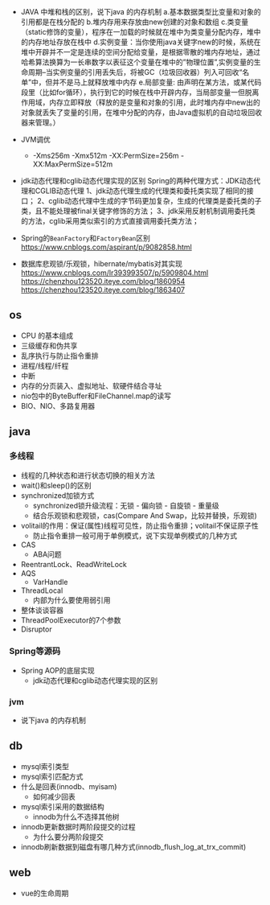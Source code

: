 



- JAVA 中堆和栈的区别，说下java 的内存机制
a.基本数据类型比变量和对象的引用都是在栈分配的
b.堆内存用来存放由new创建的对象和数组
c.类变量（static修饰的变量），程序在一加载的时候就在堆中为类变量分配内存，堆中的内存地址存放在栈中
d.实例变量：当你使用java关键字new的时候，系统在堆中开辟并不一定是连续的空间分配给变量，是根据零散的堆内存地址，通过哈希算法换算为一长串数字以表征这个变量在堆中的”物理位置”,实例变量的生命周期–当实例变量的引用丢失后，将被GC（垃圾回收器）列入可回收“名单”中，但并不是马上就释放堆中内存
e.局部变量: 由声明在某方法，或某代码段里（比如for循环），执行到它的时候在栈中开辟内存，当局部变量一但脱离作用域，内存立即释放（释放的是变量和对象的引用，此时堆内存中new出的对象就丢失了变量的引用，在堆中分配的内存，由Java虚拟机的自动垃圾回收器来管理。）

- JVM调优
    - -Xms256m -Xmx512m -XX:PermSize=256m -XX:MaxPermSize=512m


- jdk动态代理和cglib动态代理实现的区别
Spring的两种代理方式：JDK动态代理和CGLIB动态代理
1、jdk动态代理生成的代理类和委托类实现了相同的接口；
2、cglib动态代理中生成的字节码更加复杂，生成的代理类是委托类的子类，且不能处理被final关键字修饰的方法；
3、jdk采用反射机制调用委托类的方法，cglib采用类似索引的方式直接调用委托类方法；

- Spring的`BeanFactory`和`FactoryBean`区别 https://www.cnblogs.com/aspirant/p/9082858.html


- 数据库悲观锁/乐观锁，hibernate/mybatis对其实现
https://www.cnblogs.com/lr393993507/p/5909804.html
https://chenzhou123520.iteye.com/blog/1860954
https://chenzhou123520.iteye.com/blog/1863407

## os

- CPU 的基本组成
- 三级缓存和伪共享
- 乱序执行与防止指令重排
- 进程/线程/纤程
- 中断
- 内存的分页装入、虚拟地址、软硬件结合寻址
- nio包中的ByteBuffer和FileChannel.map的读写
- BIO、NIO、多路复用器

## java

### 多线程

- 线程的几种状态和进行状态切换的相关方法
- wait()和sleep()的区别
- synchronized加锁方式
    - synchronized锁升级流程：无锁 - 偏向锁 - 自旋锁 - 重量级
    - 结合乐观锁和悲观锁，cas(Compare And Swap，比较并替换，乐观锁)
- volitail的作用：保证(属性)线程可见性，防止指令重排；volitail不保证原子性
    - 防止指令重排一般可用于单例模式，说下实现单例模式的几种方式
- CAS
    - ABA问题
- ReentrantLock、ReadWriteLock
- AQS
    - VarHandle
- ThreadLocal
    - 内部为什么要使用弱引用
- 整体谈谈容器
- ThreadPoolExecutor的7个参数
- Disruptor

### Spring等源码

- Spring AOP的底层实现
    - jdk动态代理和cglib动态代理实现的区别

### jvm

- 说下java 的内存机制

## db

- mysql索引类型
- mysql索引匹配方式
- 什么是回表(innodb、myisam)
	- 如何减少回表
- mysql索引采用的数据结构
	- innodb为什么不选择其他树
- innodb更新数据时两阶段提交的过程
	- 为什么要分两阶段提交
- innodb刷新数据到磁盘有哪几种方式(innodb_flush_log_at_trx_commit)

## web

- vue的生命周期

